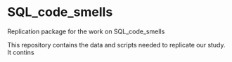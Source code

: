 # SQL_code_smells
Replication package for the work on SQL_code_smells

This repository contains the data and scripts needed to replicate our study. It contins
